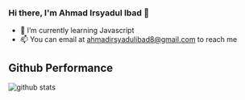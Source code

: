 ### Hi there, I'm Ahmad Irsyadul Ibad 👋

- 🌱 I’m currently learning Javascript
- 📫 You can email at ahmadirsyadulibad8@gmail.com to reach me

## Github Performance
![github stats](https://github-readme-stats.vercel.app/api?username=irsyadulibad&show_icons=true)
